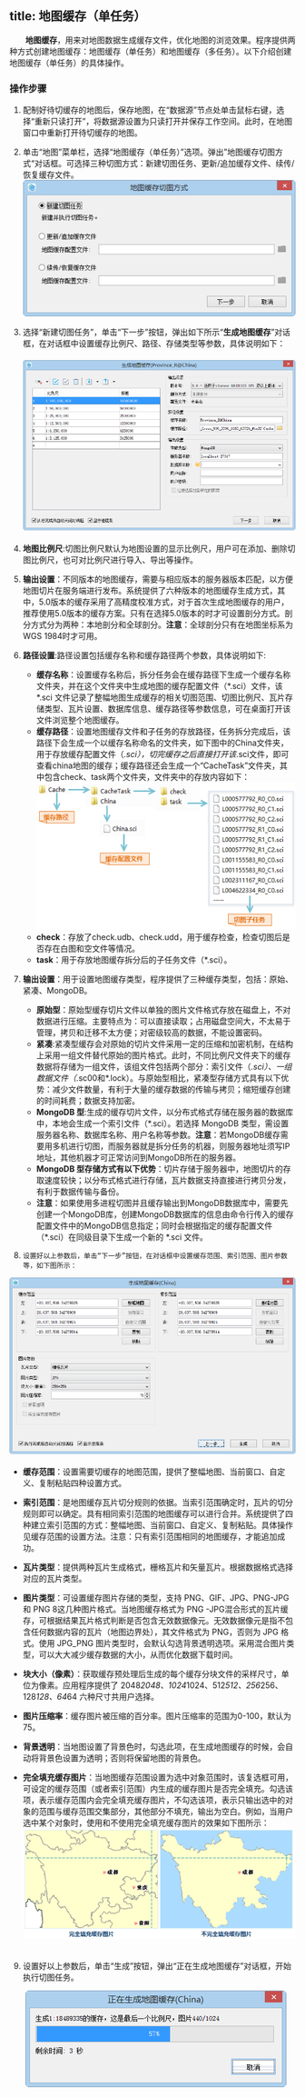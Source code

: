 title: 地图缓存（单任务）
---
　　**地图缓存**，用来对地图数据生成缓存文件，优化地图的浏览效果。程序提供两种方式创建地图缓存：地图缓存（单任务）和地图缓存（多任务）。以下介绍创建地图缓存（单任务）的具体操作。

### 操作步骤     　　

  1. 配制好待切缓存的地图后，保存地图，在“数据源”节点处单击鼠标右键，选择“重新只读打开”，将数据源设置为只读打开并保存工作空间。此时，在地图窗口中重新打开待切缓存的地图。

  2.  单击“地图”菜单栏，选择“地图缓存（单任务）”选项。弹出”地图缓存切图方式“对话框。可选择三种切图方式：新建切图任务、更新/追加缓存文件、续传/恢复缓存文件。   
   ![](img/GenerateCacheMode1.png) 
  3.  选择“新建切图任务”，单击“下一步”按钮，弹出如下所示“**生成地图缓存**”对话框，在对话框中设置缓存比例尺、路径、存储类型等参数，具体说明如下： 　　
　
  ![](img/2DCacheDia.png)  

  4.  **地图比例尺**:切图比例尺默认为地图设置的显示比例尺，用户可在添加、删除切图比例尺，也可对比例尺进行导入、导出等操作。     
  5.  **输出设置**：不同版本的地图缓存，需要与相应版本的服务器版本匹配，以方便地图切片在服务端进行发布。系统提供了六种版本的地图缓存生成方式，其中，5.0版本的缓存采用了高精度校准方式，对于首次生成地图缓存的用户，推荐使用5.0版本的缓存方案。只有在选择5.0版本的时才可设置剖分方式。剖分方式分为两种：本地剖分和全球剖分。**注意**：全球剖分只有在地图坐标系为WGS 1984时才可用。  
  6.  **路径设置**:路径设置包括缓存名称和缓存路径两个参数，具体说明如下:     
  
      - **缓存名称**：设置缓存名称后，拆分任务会在缓存路径下生成一个缓存名称文件夹，并在这个文件夹中生成地图的缓存配置文件（*.sci）文件，该 *.sci 文件记录了整幅地图生成缓存的相关切图范围、切图比例尺、瓦片存储类型、瓦片设置、数据库信息、缓存路径等参数信息，可在桌面打开该文件浏览整个地图缓存。  
      - **缓存路径**：设置地图缓存文件和子任务的存放路径，任务拆分完成后，该路径下会生成一个以缓存名称命名的文件夹，如下图中的China文件夹，用于存放缓存配置文件（*.sci），切完缓存之后直接打开该*.sci文件，即可查看china地图的缓存；缓存路径还会生成一个“CacheTask”文件夹，其中包含check、task两个文件夹，文件夹中的存放内容如下：  
   ![](img/MultiProcessCacheFile.png)    
       - **check**：存放了check.udb、check.udd，用于缓存检查，检查切图后是否存在白图和空文件等情况。
       - **task**：用于存放地图缓存拆分后的子任务文件（*.sci）。
    
  7.   **输出设置**：用于设置地图缓存类型，程序提供了三种缓存类型，包括：原始、紧凑、MongoDB。  
  
       - **原始型**：原始型缓存切片文件以单独的图片文件格式存放在磁盘上，不对数据进行压缩。主要特点为：可以直接读取；占用磁盘空间大，不太易于管理，拷贝和迁移不太方便；对密级较高的数据，不能设置密码。　　
       - **紧凑**:紧凑型缓存会对原始的切片文件采用一定的压缩和加密机制，在结构上采用一组文件替代原始的图片格式。此时，不同比例尺文件夹下的缓存数据将存储为一组文件，该组文件包括两个部分：索引文件（*.sci）、一组数据文件（*.sc00和*.lock）。与原始型相比，紧凑型存储方式具有以下优势：减少文件数量，有利于大量的缓存数据的传输与拷贝；缩短缓存创建的时间耗费；数据支持加密。
       - **MongoDB 型**:生成的缓存切片文件，以分布式格式存储在服务器的数据库中，本地会生成一个索引文件（*.sci）。若选择 MongoDB 类型，需设置服务器名称、数据库名称、用户名称等参数。**注意**：若MongoDB缓存需要用多机进行切图，而服务器就是拆分任务的机器，则服务器地址须写IP地址，其他机器才可正常访问到MongoDB所在的服务器。
       - **MongoDB 型存储方式有以下优势**：切片存储于服务器中，地图切片的存取速度较快；以分布式格式进行存储，瓦片数据支持直接进行拷贝分发，有利于数据传输与备份。
       - **注意**：如果使用多进程切图并且缓存输出到MongoDB数据库中，需要先创建一个MongoDB库，创建MongoDB数据库的信息由命令行传入的缓存配置文件中的MongoDB信息指定；同时会根据指定的缓存配置文件（*.sci）在同级目录下生成一个新的 *.sci 文件。  
 8. 	设置好以上参数后，单击“下一步”按钮，在对话框中设置缓存范围、索引范围、图片参数等，如下图所示：   
   
   ![](img/CreatecacheDia2.png ) 
 
   - **缓存范围**：设置需要切缓存的地图范围，提供了整幅地图、当前窗口、自定义、复制粘贴四种设置方式。	  
 
   - **索引范围**：是地图缓存瓦片切分规则的依据。当索引范围确定时，瓦片的切分规则即可以确定。具有相同索引范围的地图缓存可以进行合并。系统提供了四种建立索引范围的方式：整幅地图、当前窗口、自定义、复制粘贴。具体操作见缓存范围的设置方法。注意：只有索引范围相同的地图缓存，才能追加成功。　  
   - **瓦片类型**：提供两种瓦片生成格式，栅格瓦片和矢量瓦片。根据数据格式选择对应的瓦片类型。
   - **图片类型**：可设置缓存图片存储的类型，支持 PNG、GIF、JPG、PNG-JPG 和 PNG 8这几种图片格式。当地图缓存格式为 PNG -JPG混合形式的瓦片缓存，可根据结果瓦片格式判断是否包含无效数据像元。无效数据像元是指不包含任何数据内容的瓦片（地图边界处），其文件格式为 PNG，否则为 JPG 格式。使用 JPG_PNG 图片类型时，会默认勾选背景透明选项。采用混合图片类型，可以大大减少缓存数据的大小，从而优化数据下载时间。
   - **块大小（像素）**：获取缓存预处理后生成的每个缓存分块文件的采样尺寸，单位为像素。应用程序提供了 2048*2048、1024*1024、512*512、256*256、128*128、64*64 六种尺寸共用户选择。  
   - **图片压缩率**：缓存图片被压缩的百分率。图片压缩率的范围为0-100，默认为75。  
   - **背景透明**：当地图设置了背景色时，勾选此项，在生成地图缓存的时候，会自动将背景色设置为透明；否则将保留地图的背景色。
   - **完全填充缓存图片**：当地图缓存范围设置为选中对象范围时，该复选框可用，可设定的缓存范围（或者索引范围）内生成的缓存图片是否完全填充。勾选该项，表示缓存范围内会完全填充缓存图片，不勾选该项，表示只输出选中的对象的范围与缓存范围交集部分，其他部分不填充，输出为空白。例如，当用户选中某个对象时，使用和不使用完全填充缓存图片的效果如下图所示：　　  
   ![](img/FillImage.png)  
  　  
 9. 设置好以上参数后，单击“生成”按钮，弹出“正在生成地图缓存”对话框，开始执行切图任务。
 
 　　![](img/Caching.png)  

   
   
　　 　　
   
 
   
